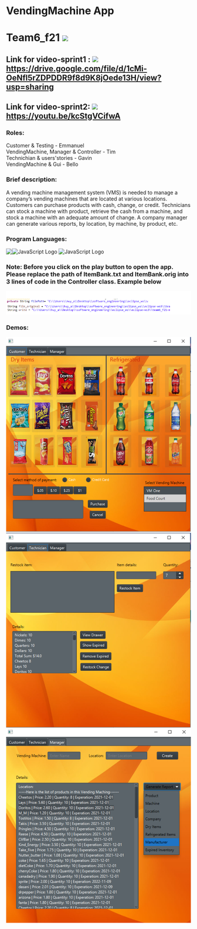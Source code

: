 # VendingMachine App
# Team6_f21 <img src="https://raw.githubusercontent.com/MartinHeinz/MartinHeinz/master/wave.gif" width="30px">
## Link for video-sprint1 : <img src="https://img.icons8.com/color/48/000000/services--v3.png"/> https://drive.google.com/file/d/1cMi-OeNfl5rZDPDDR9f8d9K8jOede13H/view?usp=sharing <br/> 
## Link for video-sprint2: <img src="https://img.icons8.com/color/48/000000/services--v3.png"/>  https://youtu.be/kcStgVCifwA
### Roles: </br>
Customer & Testing - Emmanuel </br>
VendingMachine, Manager & Controller - Tim </br>
Technichian & users'stories - Gavin </br>
VendingMachine & Gui - Bello </br>
### Brief description: </br>
A vending machine management system (VMS) is needed to manage a company’s vending machines that are located at various locations. Customers can purchase products with cash, change, or credit. Technicians can stock a machine with product, retrieve the cash from a machine, and stock a machine with an adequate amount of change. A company manager can generate various reports, by location, by machine, by product, etc.
### Program Languages: </br>
<img src="https://cdn.worldvectorlogo.com/logos/java.svg" alt="JavaScript Logo" width="50" height="50"/><img align="left" src="https://img.shields.io/badge/css3-%231572B6.svg?style=for-the-badge&logo=css&logoColor=white"/>  <img src="https://github.com/vsu-se/team6_f21/blob/main/imgs/kisspng-javafx-scene-builder-fxml-jar-mobile-app-developme-builder-5ad89537135646.2692307815241434150792.jpg" alt="JavaScript Logo" width="50" height="50"/>
 </br> 
### Note: Before you click on the play button to open the app. Please replace the path of ItemBank.txt and ItemBank.orig into 3 lines of code in the Controller class. Example below 
![alt text](https://github.com/timphamvn33/VendingMachine/blob/Tim/team6_f21-main/imgs/references.png) </br>
### Demos:
![alt text](https://github.com/timphamvn33/VendingMachine/blob/Tim/team6_f21-main/imgs/vM1.png) </br>
![alt text](https://github.com/timphamvn33/VendingMachine/blob/Tim/team6_f21-main/imgs/vM2.png) </br>
![alt text](https://github.com/timphamvn33/VendingMachine/blob/Tim/team6_f21-main/imgs/vM3.png) </br>
